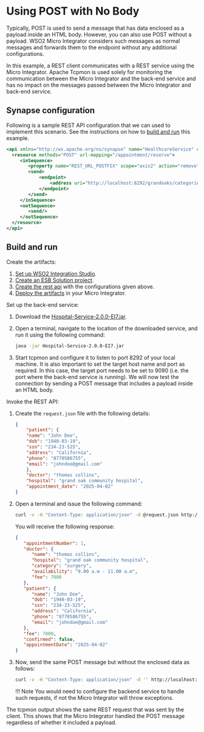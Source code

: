 # Using POST with No Body
Typically, POST is used to send a message that has data enclosed as a payload inside an HTML body. However, you can also use POST without a payload. WSO2 Micro Integrator considers such messages as normal messages and forwards them to the endpoint without any additional configurations.

In this example, a REST client communicates with a REST service using the Micro Integrator. Apache Tcpmon is used solely for monitoring the communication between the Micro Integrator and the back-end service and has no impact on the messages passed between the Micro Integrator and back-end service.

## Synapse configuration 

Following is a sample REST API configuration that we can used to implement this scenario. See the instructions on how to [build and run](#build-and-run) this example.

```xml      
<api xmlns="http://ws.apache.org/ns/synapse" name="HealthcareService" context="/healthcare">
  <resource methods="POST" url-mapping="/appointment/reserve">
     <inSequence>
        <property name="REST_URL_POSTFIX" scope="axis2" action="remove"/>
        <send>
            <endpoint>
                <address uri="http://localhost:8292/grandoaks/categories/surgery/reserve"/>
            </endpoint>
        </send>
     </inSequence>
     <outSequence>
        <send/>
     </outSequence>
  </resource>
</api>
```

## Build and run

Create the artifacts:

1. [Set up WSO2 Integration Studio](../../../../develop/installing-WSO2-Integration-Studio).
2. [Create an ESB Solution project](../../../../develop/creating-projects/#esb-config-project).
3. [Create the rest api](../../../../develop/creating-artifacts/creating-an-api) with the configurations given above.
4. [Deploy the artifacts](../../../../develop/deploy-and-run) in your Micro Integrator.

Set up the back-end service:

1. Download the [Hospital-Service-2.0.0-EI7.jar](https://github.com/wso2-docs/WSO2_EI/blob/master/Back-End-Service/Hospital-Service-2.0.0-EI7.jar).
2. Open a terminal, navigate to the location of the downloaded service, and run it using the following command:

    ```bash
    java -jar Hospital-Service-2.0.0-EI7.jar
    ```

3. Start tcpmon and configure it to listen to port 8292 of your local machine. It is also important to set the target host name and port as required. In this case, the target port needs to be set to 9090 (i.e. the port where the back-end service is running). We will now test the connection by sending a POST message that includes a payload inside an HTML body.

Invoke the REST API:

1.  Create the `request.json` file with the following details:
        
    ```json
    {
        "patient": {
        "name": "John Doe",
        "dob": "1940-03-19",
        "ssn": "234-23-525",
        "address": "California",
        "phone": "8770586755",
        "email": "johndoe@gmail.com"
        },
        "doctor": "thomas collins",
        "hospital": "grand oak community hospital",
        "appointment_date": "2025-04-02"
    }
    ```

2.  Open a terminal and issue the following command: 
    
    ```bash
    curl -v -H "Content-Type: application/json" -d @request.json http://localhost:8290/healthcare/appointment/reserve -X POST
    ```

    You will receive the following response:

    ```json
    {
       "appointmentNumber": 1,
       "doctor": {
          "name": "thomas collins",
          "hospital": "grand oak community hospital",
          "category": "surgery",
          "availability": "9.00 a.m - 11.00 a.m",
          "fee": 7000
       },
       "patient": {
          "name": "John Doe",
          "dob": "1940-03-19",
          "ssn": "234-23-525",
          "address": "California",
          "phone": "8770586755",
          "email": "johndoe@gmail.com"
       },
       "fee": 7000,
       "confirmed": false,
       "appointmentDate": "2025-04-02"
    }
    ```

3.  Now, send the same POST message but without the enclosed data as follows: 

    ```bash
    curl -v -H "Content-Type: application/json" -d '' http://localhost:8290/healthcare/appointment/reserve -X POST
    ```

    !!! Note
        You would need to configure the backend service to handle such requests, if not the Micro Integrator will throw exceptions.

The tcpmon output shows the same REST request that was sent by the client. This shows that the Micro Integrator handled the POST message regardless of whether it included a payload.